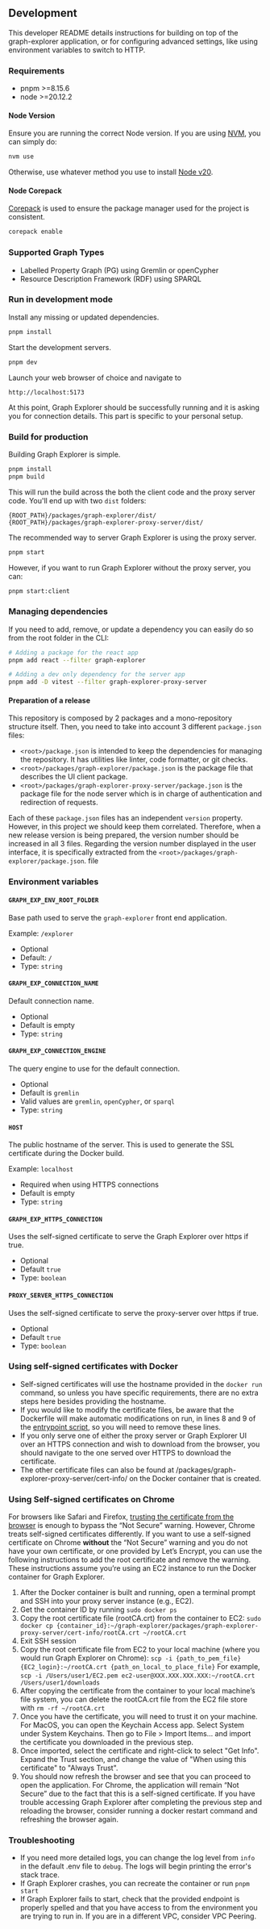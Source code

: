 ## Development

This developer README details instructions for building on top of the
graph-explorer application, or for configuring advanced settings, like using
environment variables to switch to HTTP.

### Requirements

- pnpm >=8.15.6
- node >=20.12.2

#### Node Version

Ensure you are running the correct Node version. If you are using
[NVM](https://github.com/nvm-sh/nvm), you can simply do:

```bash
nvm use
```

Otherwise, use whatever method you use to install
[Node v20](https://nodejs.org/en/download).

#### Node Corepack

[Corepack](https://nodejs.org/api/corepack.html) is used to ensure the package
manager used for the project is consistent.

```bash
corepack enable
```

### Supported Graph Types

- Labelled Property Graph (PG) using Gremlin or openCypher
- Resource Description Framework (RDF) using SPARQL

### Run in development mode

Install any missing or updated dependencies.

```bash
pnpm install
```

Start the development servers.

```bash
pnpm dev
```

Launch your web browser of choice and navigate to

```
http://localhost:5173
```

At this point, Graph Explorer should be successfully running and it is asking
you for connection details. This part is specific to your personal setup.

### Build for production

Building Graph Explorer is simple.

```bash
pnpm install
pnpm build
```

This will run the build across the both the client code and the proxy server
code. You'll end up with two `dist` folders:

```
{ROOT_PATH}/packages/graph-explorer/dist/
{ROOT_PATH}/packages/graph-explorer-proxy-server/dist/
```

The recommended way to server Graph Explorer is using the proxy server.

```bash
pnpm start
```

However, if you want to run Graph Explorer without the proxy server, you can:

```bash
pnpm start:client
```

### Managing dependencies

If you need to add, remove, or update a dependency you can easily do so from the
root folder in the CLI:

```bash
# Adding a package for the react app
pnpm add react --filter graph-explorer

# Adding a dev only dependency for the server app
pnpm add -D vitest --filter graph-explorer-proxy-server
```

#### Preparation of a release

This repository is composed by 2 packages and a mono-repository structure
itself. Then, you need to take into account 3 different `package.json` files:

- `<root>/package.json` is intended to keep the dependencies for managing the
  repository. It has utilities like linter, code formatter, or git checks.
- `<root>/packages/graph-explorer/package.json` is the package file that
  describes the UI client package.
- `<root>/packages/graph-explorer-proxy-server/package.json` is the package file
  for the node server which is in charge of authentication and redirection of
  requests.

Each of these `package.json` files has an independent `version` property.
However, in this project we should keep them correlated. Therefore, when a new
release version is being prepared, the version number should be increased in all
3 files. Regarding the version number displayed in the user interface, it is
specifically extracted from the `<root>/packages/graph-explorer/package.json`.
file

### Environment variables

#### `GRAPH_EXP_ENV_ROOT_FOLDER`

Base path used to serve the `graph-explorer` front end application.

Example: `/explorer`

- Optional
- Default: `/`
- Type: `string`

#### `GRAPH_EXP_CONNECTION_NAME`

Default connection name.

- Optional
- Default is empty
- Type: `string`

#### `GRAPH_EXP_CONNECTION_ENGINE`

The query engine to use for the default connection.

- Optional
- Default is `gremlin`
- Valid values are `gremlin`, `openCypher`, or `sparql`
- Type: `string`

#### `HOST`

The public hostname of the server. This is used to generate the SSL certificate
during the Docker build.

Example: `localhost`

- Required when using HTTPS connections
- Default is empty
- Type: `string`

#### `GRAPH_EXP_HTTPS_CONNECTION`

Uses the self-signed certificate to serve the Graph Explorer over https if true.

- Optional
- Default `true`
- Type: `boolean`

#### `PROXY_SERVER_HTTPS_CONNECTION`

Uses the self-signed certificate to serve the proxy-server over https if true.

- Optional
- Default `true`
- Type: `boolean`

### Using self-signed certificates with Docker

- Self-signed certificates will use the hostname provided in the `docker run`
  command, so unless you have specific requirements, there are no extra steps
  here besides providing the hostname.
- If you would like to modify the certificate files, be aware that the
  Dockerfile will make automatic modifications on run, in lines 8 and 9 of the
  [entrypoint script](https://github.com/aws/graph-explorer/blob/main/docker-entrypoint.sh),
  so you will need to remove these lines.
- If you only serve one of either the proxy server or Graph Explorer UI over an
  HTTPS connection and wish to download from the browser, you should navigate to
  the one served over HTTPS to download the certificate.
- The other certificate files can also be found at
  /packages/graph-explorer-proxy-server/cert-info/ on the Docker container that
  is created.

### Using Self-signed certificates on Chrome

For browsers like Safari and Firefox,
[trusting the certificate from the browser](../README.md/#https-connections) is
enough to bypass the “Not Secure” warning. However, Chrome treats self-signed
certificates differently. If you want to use a self-signed certificate on Chrome
**without** the “Not Secure” warning and you do not have your own certificate,
or one provided by Let’s Encrypt, you can use the following instructions to add
the root certificate and remove the warning. These instructions assume you’re
using an EC2 instance to run the Docker container for Graph Explorer.

1. After the Docker container is built and running, open a terminal prompt and
   SSH into your proxy server instance (e.g., EC2).
2. Get the container ID by running `sudo docker ps`
3. Copy the root certificate file (rootCA.crt) from the container to EC2:
   `sudo docker cp {container_id}:~/graph-explorer/packages/graph-explorer-proxy-server/cert-info/rootCA.crt ~/rootCA.crt`
4. Exit SSH session
5. Copy the root certificate file from EC2 to your local machine (where you
   would run Graph Explorer on Chrome):
   `scp -i {path_to_pem_file} {EC2_login}:~/rootCA.crt {path_on_local_to_place_file}`
   For example,
   `scp -i /Users/user1/EC2.pem ec2-user@XXX.XXX.XXX.XXX:~/rootCA.crt /Users/user1/downloads`
6. After copying the certificate from the container to your local machine’s file
   system, you can delete the rootCA.crt file from the EC2 file store with
   `rm -rf ~/rootCA.crt`
7. Once you have the certificate, you will need to trust it on your machine. For
   MacOS, you can open the Keychain Access app. Select System under System
   Keychains. Then go to File > Import Items... and import the certificate you
   downloaded in the previous step.
8. Once imported, select the certificate and right-click to select "Get Info".
   Expand the Trust section, and change the value of "When using this
   certificate" to "Always Trust".
9. You should now refresh the browser and see that you can proceed to open the
   application. For Chrome, the application will remain “Not Secure” due to the
   fact that this is a self-signed certificate. If you have trouble accessing
   Graph Explorer after completing the previous step and reloading the browser,
   consider running a docker restart command and refreshing the browser again.

### Troubleshooting

- If you need more detailed logs, you can change the log level from `info` in
  the default .env file to `debug`. The logs will begin printing the error's
  stack trace.
- If Graph Explorer crashes, you can recreate the container or run `pnpm start`
- If Graph Explorer fails to start, check that the provided endpoint is properly
  spelled and that you have access to from the environment you are trying to run
  in. If you are in a different VPC, consider VPC Peering.
